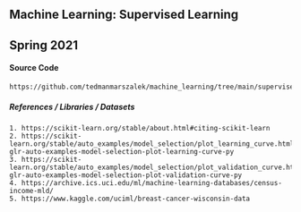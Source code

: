 ## Machine Learning: Supervised Learning
## Spring 2021

#### Source Code
```
https://github.com/tedmanmarszalek/machine_learning/tree/main/supervised_learning
```

#####  References / Libraries / Datasets
```
1. https://scikit-learn.org/stable/about.html#citing-scikit-learn
2. https://scikit-learn.org/stable/auto_examples/model_selection/plot_learning_curve.html#sphx-glr-auto-examples-model-selection-plot-learning-curve-py
3. https://scikit-learn.org/stable/auto_examples/model_selection/plot_validation_curve.html#sphx-glr-auto-examples-model-selection-plot-validation-curve-py
4. https://archive.ics.uci.edu/ml/machine-learning-databases/census-income-mld/
5. https://www.kaggle.com/uciml/breast-cancer-wisconsin-data
```